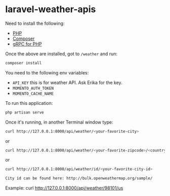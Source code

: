 # laravel-weather-apis

Need to install the following:

- [PHP](https://www.php.net/manual/en/install.macosx.packages.php)
- [Composer](https://getcomposer.org/doc/00-intro.md#installation-linux-unix-macos)
- [gRPC for PHP](https://cloud.google.com/php/grpc)

Once the above are installed, got to `/weather` and run:

```bash
composer install
```

You need to the following env variables:

- `API_KEY` this is for weather API. Ask Erika for the key.
- `MOMENTO_AUTH_TOKEN`
- `MOMENTO_CACHE_NAME`

To run this application:

```bash
php artisan serve
```

Once it's running, in another Terminal window type:

```bash
curl http://127.0.0.1:8000/api/weather/<your-favorite-city>
```

or

```bash
curl http://127.0.0.1:8000/api/weather/<your-favorite-zipcode>/<country-code-such-as-us>
```

or

```bash
curl http://127.0.0.1:8000/api/weather/id/<your-favorite-city-id>

City id can be found here: http://bulk.openweathermap.org/sample/
```

Example:
curl http://127.0.0.1:8000/api/weather/98101/us

```

```
